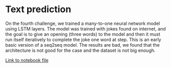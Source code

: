# Text prediction

On the fourth challenge, we trained a many-to-one neural network model using LSTM layers. The model was trained with jokes found on internet, and the goal is to give an opening (three words) to the model and then it must run itself iteratively to complete the joke one word at step. This is an early basic version of a seq2seq model. The results are bad, we found that the architecture is not good for the case and the dataset is not big enough.

[Link to notebook file](predicción_chistes.ipynb)
